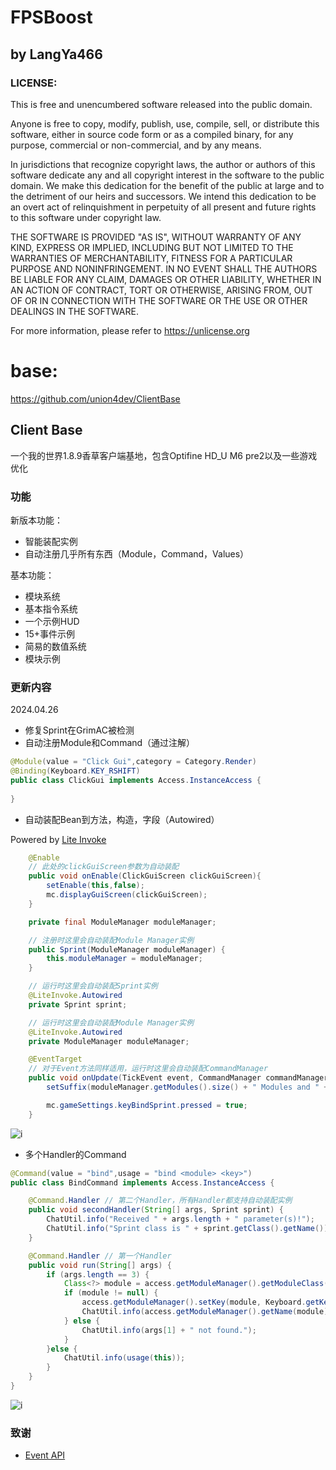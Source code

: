 # FPSBoost
## by LangYa466

### LICENSE:
This is free and unencumbered software released into the public domain.

Anyone is free to copy, modify, publish, use, compile, sell, or
distribute this software, either in source code form or as a compiled
binary, for any purpose, commercial or non-commercial, and by any
means.

In jurisdictions that recognize copyright laws, the author or authors
of this software dedicate any and all copyright interest in the
software to the public domain. We make this dedication for the benefit
of the public at large and to the detriment of our heirs and
successors. We intend this dedication to be an overt act of
relinquishment in perpetuity of all present and future rights to this
software under copyright law.

THE SOFTWARE IS PROVIDED "AS IS", WITHOUT WARRANTY OF ANY KIND,
EXPRESS OR IMPLIED, INCLUDING BUT NOT LIMITED TO THE WARRANTIES OF
MERCHANTABILITY, FITNESS FOR A PARTICULAR PURPOSE AND NONINFRINGEMENT.
IN NO EVENT SHALL THE AUTHORS BE LIABLE FOR ANY CLAIM, DAMAGES OR
OTHER LIABILITY, WHETHER IN AN ACTION OF CONTRACT, TORT OR OTHERWISE,
ARISING FROM, OUT OF OR IN CONNECTION WITH THE SOFTWARE OR THE USE OR
OTHER DEALINGS IN THE SOFTWARE.

For more information, please refer to <https://unlicense.org>

# base:
https://github.com/union4dev/ClientBase
## Client Base

一个我的世界1.8.9香草客户端基地，包含Optifine HD_U M6 pre2以及一些游戏优化

### 功能

新版本功能：

- 智能装配实例
- 自动注册几乎所有东西（Module，Command，Values）

基本功能：
- 模块系统
- 基本指令系统
- 一个示例HUD
- 15+事件示例
- 简易的数值系统
- 模块示例

### 更新内容

2024.04.26

- 修复Sprint在GrimAC被检测
- 自动注册Module和Command（通过注解）
```java
@Module(value = "Click Gui",category = Category.Render)
@Binding(Keyboard.KEY_RSHIFT)
public class ClickGui implements Access.InstanceAccess {
    
}
```

- 自动装配Bean到方法，构造，字段（Autowired）

Powered by [Lite Invoke](https://github.com/cubk1/LiteInvoke)

```java
    @Enable
    // 此处的clickGuiScreen参数为自动装配
    public void onEnable(ClickGuiScreen clickGuiScreen){
        setEnable(this,false);
        mc.displayGuiScreen(clickGuiScreen);
    }
```

```java
    private final ModuleManager moduleManager;

    // 注册时这里会自动装配Module Manager实例
    public Sprint(ModuleManager moduleManager) {
        this.moduleManager = moduleManager;
    }
```

```java
    // 运行时这里会自动装配Sprint实例
    @LiteInvoke.Autowired
    private Sprint sprint;

    // 运行时这里会自动装配Module Manager实例
    @LiteInvoke.Autowired
    private ModuleManager moduleManager;
```

```java
    @EventTarget
    // 对于Event方法同样适用，运行时这里会自动装配CommandManager
    public void onUpdate(TickEvent event, CommandManager commandManager) {
        setSuffix(moduleManager.getModules().size() + " Modules and " + commandManager.getCommands().size() + " Commands!", this);

        mc.gameSettings.keyBindSprint.pressed = true;
    }
```

![i](screenshot/1.png)

- 多个Handler的Command

```java
@Command(value = "bind",usage = "bind <module> <key>")
public class BindCommand implements Access.InstanceAccess {

	@Command.Handler // 第二个Handler，所有Handler都支持自动装配实例
	public void secondHandler(String[] args, Sprint sprint) {
		ChatUtil.info("Received " + args.length + " parameter(s)!");
		ChatUtil.info("Sprint class is " + sprint.getClass().getName());
	}

	@Command.Handler // 第一个Handler
	public void run(String[] args) {
		if (args.length == 3) {
			Class<?> module = access.getModuleManager().getModuleClass(args[1]);
			if (module != null) {
				access.getModuleManager().setKey(module, Keyboard.getKeyIndex(args[2].toUpperCase()));
				ChatUtil.info(access.getModuleManager().getName(module) + " has been bound to " + args[2] + ".");
			} else {
				ChatUtil.info(args[1] + " not found.");
			}
		}else {
			ChatUtil.info(usage(this));
		}
	}
}

```
![i](screenshot/2.png)
### 致谢

- [Event API](https://bitbucket.org/DarkMagician6/eventapi)